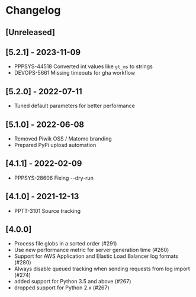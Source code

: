 # Changelog

## [Unreleased]

## [5.2.1] - 2023-11-09

- PPPSYS-44518 Converted int values like `gt_ms` to strings
- DEVOPS-5661 Missing timeouts for gha workflow

## [5.2.0] - 2022-07-11

- Tuned default parameters for better performance

## [5.1.0] - 2022-06-08

- Removed Piwik OSS / Matomo branding
- Prepared PyPi upload automation

## [4.1.1] - 2022-02-09

- PPPSYS-28606 Fixing --dry-run

## [4.1.0] - 2021-12-13

- PPTT-3101 Source tracking

## [4.0.0]

- Process file globs in a sorted order (#291)
- Use new performance metric for server generation time (#260)
- Support for AWS Application and Elastic Load Balancer log formats (#280)
- Always disable queued tracking when sending requests from log import (#274)
- added support for Python 3.5 and above (#267)
- dropped support for Python 2.x (#267)
